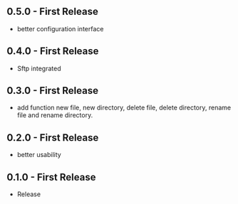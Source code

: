 
## 0.5.0 - First Release
* better configuration interface

## 0.4.0 - First Release
* Sftp integrated

## 0.3.0 - First Release
* add function new file, new directory, delete file, delete directory, rename file and rename directory.

## 0.2.0 - First Release
* better usability

## 0.1.0 - First Release
* Release
